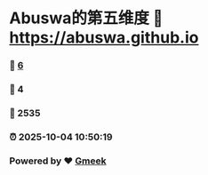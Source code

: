 # Abuswa的第五维度 :link: https://abuswa.github.io 
### :page_facing_up: [6](https://abuswa.github.io/tag.html) 
### :speech_balloon: 4 
### :hibiscus: 2535 
### :alarm_clock: 2025-10-04 10:50:19 
### Powered by :heart: [Gmeek](https://github.com/Meekdai/Gmeek)
